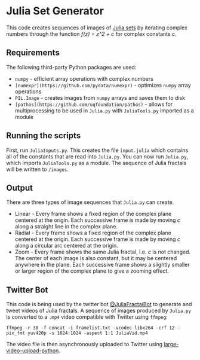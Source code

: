 # Julia Set Generator

This code creates sequences of images of 
[Julia sets](http://www.karlsims.com/julia.html) by iterating complex 
numbers through the function *f(z) = z^2 + c* for complex constants *c*.

## Requirements

The following third-party Python packages are used:

* `numpy` - efficient array operations with complex numbers
* `[numexpr](https://github.com/pydata/numexpr)` - optimizes `numpy` array 
operations
* `PIL.Image` - creates images from `numpy` arrays and saves them to disk
* `[pathos](https://github.com/uqfoundation/pathos)` - allows for 
multiprocessing to be used in `Julia.py` with `JuliaTools.py` 
imported as a module

## Running the scripts

First, run `JuliaInputs.py`. This creates the file
`input.julia` which contains all of the constants that are read into
`Julia.py`. You can now run `Julia.py`, which imports
`JuliaTools.py` as a module. The sequence of Julia 
fractals will be written to `/images`.

## Output

There are three types of image sequences that `Julia.py` can create.

* Linear - Every frame shows a fixed region of the complex plane 
centered at the origin. Each successive frame is made by moving 
*c* along a straight line in the complex plane.
* Radial - Every frame shows a fixed region of the complex plane
centered at the origin. Each successive frame is made by moving 
*c* along a circular arc centered at the origin.
* Zoom - Every frame shows the same Julia fractal, i.e. *c* is not changed.
The center of each image is also constant, but it may be centered anywhere
in the plane. Each successive frame shows a slightly smaller or larger 
region of the complex plane to give a zooming effect.

## Twitter Bot

This code is being used by the twitter bot 
[@JuliaFractalBot](https://twitter.com/JuliaFractalBot) to generate and
tweet videos of Julia fractals. A sequence of images produced by `Julia.py`
is converted to a `.mp4` video compatible with Twitter using `ffmpeg`:
```Shell
ffmpeg -r 30 -f concat -i framelist.txt -vcodec libx264 -crf 12 -pix_fmt yuv420p -s 1024:1024 -aspect 1:1 JuliaVid.mp4
```
The video file is then asynchronously uploaded to Twitter using
[large-video-upload-python](https://github.com/twitterdev/large-video-upload-python/).
